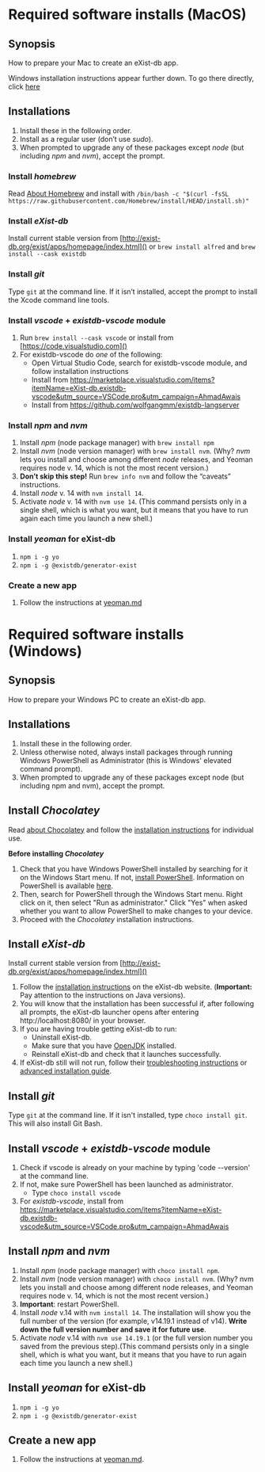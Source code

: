 # Required software installs (MacOS)

## Synopsis

How to prepare your Mac to create an eXist-db app.

Windows installation instructions appear further down. To go there directly, click [here](https://github.com/Pittsburgh-NEH-Institute/pr-app/blob/main/pr-app-tutorials/installs.md#required-software-installs-windows)

## Installations

1. Install these in the following order.
1. Install as a regular user (don’t use *sudo*).
1. When prompted to upgrade any of these packages except *node* (but including *npm* and *nvm*), accept the prompt.

### Install *homebrew*
Read [About Homebrew](https://brew.sh/) and install with
`/bin/bash -c "$(curl -fsSL https://raw.githubusercontent.com/Homebrew/install/HEAD/install.sh)"`


### Install *eXist-db*
Install current stable version from [http://exist-db.org/exist/apps/homepage/index.html]()
or `brew install alfred` and `brew install --cask existdb`

### Install *git*

Type `git` at the command line. If it isn’t installed, accept the prompt to install the Xcode command line tools.

### Install *vscode* + *existdb-vscode* module

1. Run `brew install --cask vscode` or install from [https://code.visualstudio.com]()
1. For existdb-vscode do *one* of the following:
    * Open Virtual Studio Code, search for existdb-vscode module, and follow installation instructions
    * Install from <https://marketplace.visualstudio.com/items?itemName=eXist-db.existdb-vscode&utm_source=VSCode.pro&utm_campaign=AhmadAwais>
    * Install from <https://github.com/wolfgangmm/existdb-langserver>

### Install *npm* and *nvm*

1. Install *npm* (node package manager) with `brew install npm`
2. Install *nvm* (node version manager) with `brew install nvm`. (Why? *nvm* lets you install and choose among different *node* releases, and Yeoman requires node v. 14, which is not the most recent version.)
2. **Don’t skip this step!** Run `brew info nvm` and follow the “caveats” instructions.
2. Install *node* v. 14 with `nvm install 14`.
3. Activate *node* v. 14 with `nvm use 14`. (This command persists only in a single shell, which is what you want, but it means that you have to run again each time you launch a new shell.)

### Install *yeoman* for eXist-db

1. `npm i -g yo`
1. `npm i -g @existdb/generator-exist`

### Create a new app

1. Follow the instructions at [yeoman.md]()

# Required software installs (Windows)

## Synopsis

How to prepare your Windows PC to create an eXist-db app. 

## Installations

1. Install these in the following order. 
2. Unless otherwise noted, always install packages through running Windows PowerShell as Administrator (this is Windows' elevated command prompt).
3. When prompted to upgrade any of these packages except node (but including npm and nvm), accept the prompt.

## Install *Chocolatey*

Read [about Chocolatey](https://chocolatey.org/how-chocolatey-works) and follow the [installation instructions](https://chocolatey.org/install#individual) for individual use.

**Before installing *Chocolatey***
1. Check that you have Windows PowerShell installed by searching for it on the Windows Start menu. If not, [install PowerShell](https://docs.microsoft.com/en-us/powershell/scripting/install/installing-powershell-on-windows?view=powershell-7.2). Information on PowerShell is available [here](https://docs.microsoft.com/en-us/powershell/scripting/overview?view=powershell-7.2).
2. Then, search for PowerShell through the Windows Start menu. Right click on it, then select "Run as administrator." Click "Yes" when asked whether you want to allow PowerShell to make changes to your device. 
3. Proceed with the *Chocolatey* installation instructions.

## Install *eXist-db*

Install current stable version from [http://exist-db.org/exist/apps/homepage/index.html]()
1. Follow the [installation instructions](https://exist-db.org/exist/apps/doc/basic-installation) on the eXist-db website. (**Important:** Pay attention to the instructions on Java versions). 
2. You will know that the installation has been successful if, after following all prompts, the eXist-db launcher opens after entering http://localhost:8080/ in your browser. 
3. If you are having trouble getting eXist-db to run:
   - Uninstall eXist-db.
   - Make sure that you have [OpenJDK](http://jdk.java.net/18/) installed.
   - Reinstall eXist-db and check that it launches successfully. 
4. If eXist-db still will not run, follow their [troubleshooting instructions](https://exist-db.org/exist/apps/doc/troubleshooting) or [advanced installation guide](https://exist-db.org/exist/apps/doc/advanced-installation).

## Install *git*

Type `git` at the command line. If it isn't installed, type `choco install git`. This will also install Git Bash. 

## Install *vscode* + *existdb-vscode* module 

1. Check if vscode is already on your machine by typing 'code --version' at the command line. 
2. If not, make sure PowerShell has been launched as administrator. 
   - Type `choco install vscode`
3. For *existdb-vscode*, install from https://marketplace.visualstudio.com/items?itemName=eXist-db.existdb-vscode&utm_source=VSCode.pro&utm_campaign=AhmadAwais

## Install *npm* and *nvm*

1. Install *npm* (node package manager) with `choco install npm`.
2. Install *nvm* (node version manager) with `choco install nvm`. (Why? nvm lets you install and choose among different node releases, and Yeoman requires node v. 14, which is not the most recent version.)
3. **Important**: restart PowerShell. 
4. Install *node* v.14 with `nvm install 14`. The installation will show you the full number of the version (for example, v14.19.1 instead of v14). **Write down the full version number and save it for future use**. 
5. Activate *node* v.14 with `nvm use 14.19.1` (or the full version number you saved from the previous step).(This command persists only in a single shell, which is what you want, but it means that you have to run again each time you launch a new shell.)

## Install *yeoman* for eXist-db

1. `npm i -g yo`
2. `npm i -g @existdb/generator-exist`

## Create a new app 

1. Follow the instructions at [yeoman.md](). 





